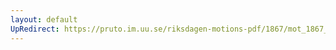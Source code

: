 ```yaml
---
layout: default
UpRedirect: https://pruto.im.uu.se/riksdagen-motions-pdf/1867/mot_1867__ak__156/mot_1867__ak__156-003.pdf
---
```

